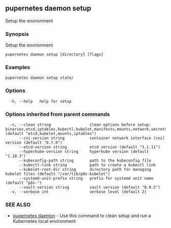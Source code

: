 ## pupernetes daemon setup

Setup the environment

### Synopsis

Setup the environment

```
pupernetes daemon setup [directory] [flags]
```

### Examples

```
pupernetes daemon setup state/
```

### Options

```
  -h, --help   help for setup
```

### Options inherited from parent commands

```
  -c, --clean string                 clean options before setup: binaries,etcd,iptables,kubectl,kubelet,manifests,mounts,network,secrets,systemd,all,none (default "etcd,kubelet,mounts,iptables")
      --cni-version string           container network interface (cni) version (default "0.7.0")
      --etcd-version string          etcd version (default "3.1.11")
      --hyperkube-version string     hyperkube version (default "1.10.3")
      --kubeconfig-path string       path to the kubeconfig file
      --kubectl-link string          path to create a kubectl link
      --kubelet-root-dir string      directory path for managing kubelet files (default "/var/lib/p8s-kubelet")
      --systemd-unit-prefix string   prefix for systemd unit name (default "p8s-")
      --vault-version string         vault version (default "0.9.5")
  -v, --verbose int                  verbose level (default 2)
```

### SEE ALSO

* [pupernetes daemon](pupernetes_daemon.md)	 - Use this command to clean setup and run a Kubernetes local environment

